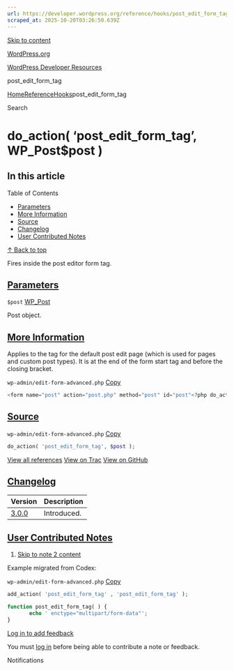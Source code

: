 ```yaml
---
url: https://developer.wordpress.org/reference/hooks/post_edit_form_tag
scraped_at: 2025-10-20T03:26:50.639Z
---
```


[Skip to content](https://developer.wordpress.org/reference/hooks/post_edit_form_tag/#wp--skip-link--target)

[WordPress.org](https://wordpress.org/)

[WordPress Developer Resources](https://developer.wordpress.org/)

post\_edit\_form\_tag


[Home](https://developer.wordpress.org/)[Reference](https://developer.wordpress.org/reference/)[Hooks](https://developer.wordpress.org/reference/hooks/)post\_edit\_form\_tag

Search

# do\_action( ‘post\_edit\_form\_tag’, WP\_Post$post )

## In this article

Table of Contents

- [Parameters](https://developer.wordpress.org/reference/hooks/post_edit_form_tag/#parameters)
- [More Information](https://developer.wordpress.org/reference/hooks/post_edit_form_tag/#more-information)
- [Source](https://developer.wordpress.org/reference/hooks/post_edit_form_tag/#source)
- [Changelog](https://developer.wordpress.org/reference/hooks/post_edit_form_tag/#changelog)
- [User Contributed Notes](https://developer.wordpress.org/reference/hooks/post_edit_form_tag/#user-contributed-notes)

[↑ Back to top](https://developer.wordpress.org/reference/hooks/post_edit_form_tag/#wp--skip-link--target)

Fires inside the post editor form tag.

## [Parameters](https://developer.wordpress.org/reference/hooks/post_edit_form_tag/\#parameters)

`$post` [WP\_Post](https://developer.wordpress.org/reference/classes/wp_post/)

Post object.

## [More Information](https://developer.wordpress.org/reference/hooks/post_edit_form_tag/\#more-information)

Applies to the tag for the default post edit page (which is used for pages and custom post types). It is at the end of the form start tag and before the closing bracket.

`wp-admin/edit-form-advanced.php`
[Copy](https://developer.wordpress.org/reference/hooks/post_edit_form_tag/#)

```php
<form name="post" action="post.php" method="post" id="post"<?php do_action('post_edit_form_tag'); ?>>
```

## [Source](https://developer.wordpress.org/reference/hooks/post_edit_form_tag/\#source)

`wp-admin/edit-form-advanced.php`
[Copy](https://developer.wordpress.org/reference/hooks/post_edit_form_tag/#)

```php
do_action( 'post_edit_form_tag', $post );

```

[View all references](https://developer.wordpress.org/reference/files/wp-admin/edit-form-advanced.php/) [View on Trac](https://core.trac.wordpress.org/browser/tags/6.8.3/src/wp-admin/edit-form-advanced.php#L482) [View on GitHub](https://github.com/WordPress/wordpress-develop/blob/6.8.3/src/wp-admin/edit-form-advanced.php#L482-L482)

## [Changelog](https://developer.wordpress.org/reference/hooks/post_edit_form_tag/\#changelog)

| Version | Description |
| --- | --- |
| [3.0.0](https://developer.wordpress.org/reference/since/3.0.0/) | Introduced. |

## [User Contributed Notes](https://developer.wordpress.org/reference/hooks/post_edit_form_tag/\#user-contributed-notes)

1. [Skip to note 2 content](https://developer.wordpress.org/reference/hooks/post_edit_form_tag/#comment-content-4633)



Example migrated from Codex:





`wp-admin/edit-form-advanced.php`
[Copy](https://developer.wordpress.org/reference/hooks/post_edit_form_tag/#)




```php
add_action( 'post_edit_form_tag' , 'post_edit_form_tag' );

function post_edit_form_tag( ) {
       echo ' enctype="multipart/form-data"';
}
```







[Log in to add feedback](https://login.wordpress.org/?redirect_to=https%3A%2F%2Fdeveloper.wordpress.org%2Freference%2Fhooks%2Fpost_edit_form_tag%2F%3Freplytocom%3D4633%23feedback-editor-4633)


You must [log in](https://login.wordpress.org/?redirect_to=https%3A%2F%2Fdeveloper.wordpress.org%2Freference%2Fhooks%2Fpost_edit_form_tag%2F) before being able to contribute a note or feedback.

Notifications